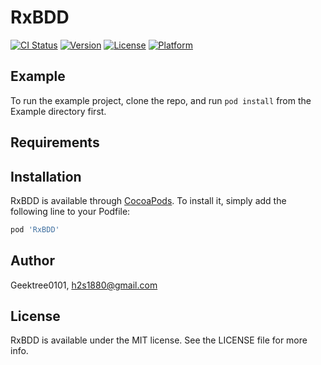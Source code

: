 # RxBDD

[![CI Status](https://img.shields.io/travis/Geektree0101/RxBDD.svg?style=flat)](https://travis-ci.org/Geektree0101/RxBDD)
[![Version](https://img.shields.io/cocoapods/v/RxBDD.svg?style=flat)](https://cocoapods.org/pods/RxBDD)
[![License](https://img.shields.io/cocoapods/l/RxBDD.svg?style=flat)](https://cocoapods.org/pods/RxBDD)
[![Platform](https://img.shields.io/cocoapods/p/RxBDD.svg?style=flat)](https://cocoapods.org/pods/RxBDD)

## Example

To run the example project, clone the repo, and run `pod install` from the Example directory first.

## Requirements

## Installation

RxBDD is available through [CocoaPods](https://cocoapods.org). To install
it, simply add the following line to your Podfile:

```ruby
pod 'RxBDD'
```

## Author

Geektree0101, h2s1880@gmail.com

## License

RxBDD is available under the MIT license. See the LICENSE file for more info.
